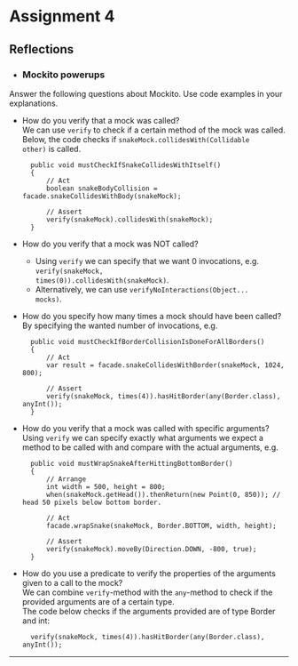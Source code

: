 # Assignment 4

## Reflections


- ### Mockito powerups
Answer the following questions about Mockito. Use code examples in your explanations.
* How do you verify that a mock was called?\
We can use <code>verify</code> to check if a certain method of the mock was called.\
Below, the code checks if <code>snakeMock.collidesWith(Collidable other)</code> is called.
    
        public void mustCheckIfSnakeCollidesWithItself() 
        {
            // Act
            boolean snakeBodyCollision = facade.snakeCollidesWithBody(snakeMock);

            // Assert
            verify(snakeMock).collidesWith(snakeMock);
        }

* How do you verify that a mock was NOT called? 
    * Using <code>verify</code> we can specify that we want 0 invocations, e.g. <code>verify(snakeMock, times(0)).collidesWith(snakeMock)</code>. 
    * Alternatively, we can use <code>verifyNoInteractions(Object... mocks)</code>.
* How do you specify how many times a mock should have been called?\
By specifying the wanted number of invocations, e.g.


        public void mustCheckIfBorderCollisionIsDoneForAllBorders() 
        {
            // Act
            var result = facade.snakeCollidesWithBorder(snakeMock, 1024, 800);

            // Assert
            verify(snakeMock, times(4)).hasHitBorder(any(Border.class), anyInt());
        }
* How do you verify that a mock was called with specific arguments?\
Using <code>verify</code> we can specify exactly what arguments we expect a method to be called with and compare with the actual arguments, e.g.

    
        public void mustWrapSnakeAfterHittingBottomBorder()    
        {
            // Arrange        
            int width = 500, height = 800;        
            when(snakeMock.getHead()).thenReturn(new Point(0, 850)); // head 50 pixels below bottom border.

            // Act
            facade.wrapSnake(snakeMock, Border.BOTTOM, width, height);

            // Assert
            verify(snakeMock).moveBy(Direction.DOWN, -800, true);
        }
* How do you use a predicate to verify the properties of the arguments given to a call to the mock?\
We can combine <code>verify</code>-method with the <code>any</code>-method to check if the provided arguments are of a certain type.\
The code below checks if the arguments provided are of type Border and int:
    
    
        verify(snakeMock, times(4)).hasHitBorder(any(Border.class), anyInt());

---
